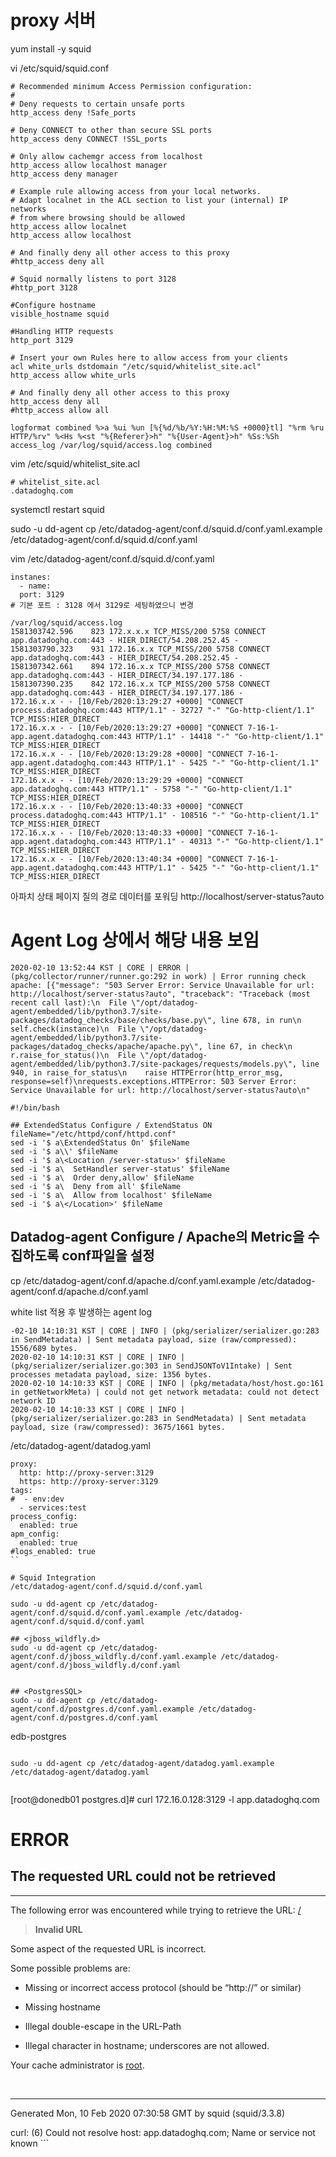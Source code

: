 # proxy 서버
yum install -y squid

vi /etc/squid/squid.conf
```
# Recommended minimum Access Permission configuration:
#
# Deny requests to certain unsafe ports
http_access deny !Safe_ports

# Deny CONNECT to other than secure SSL ports
http_access deny CONNECT !SSL_ports

# Only allow cachemgr access from localhost
http_access allow localhost manager
http_access deny manager

# Example rule allowing access from your local networks.
# Adapt localnet in the ACL section to list your (internal) IP networks
# from where browsing should be allowed
http_access allow localnet
http_access allow localhost

# And finally deny all other access to this proxy
#http_access deny all

# Squid normally listens to port 3128
#http_port 3128

#Configure hostname
visible_hostname squid

#Handling HTTP requests
http_port 3129

# Insert your own Rules here to allow access from your clients
acl white_urls dstdomain "/etc/squid/whitelist_site.acl"
http_access allow white_urls

# And finally deny all other access to this proxy
http_access deny all
#http_access allow all

logformat combined %>a %ui %un [%{%d/%b/%Y:%H:%M:%S +0000}tl] "%rm %ru HTTP/%rv" %<Hs %<st "%{Referer}>h" "%{User-Agent}>h" %Ss:%Sh
access_log /var/log/squid/access.log combined
```

vim /etc/squid/whitelist_site.acl
```
# whitelist_site.acl
.datadoghq.com
```


systemctl restart squid

sudo -u dd-agent cp /etc/datadog-agent/conf.d/squid.d/conf.yaml.example /etc/datadog-agent/conf.d/squid.d/conf.yaml

vim /etc/datadog-agent/conf.d/squid.d/conf.yaml
```
instanes:
  - name: 
  port: 3129  
# 기본 포트 : 3128 에서 3129로 세팅하였으니 변경 

```

```
/var/log/squid/access.log
1581303742.596    823 172.x.x.x TCP_MISS/200 5758 CONNECT app.datadoghq.com:443 - HIER_DIRECT/54.208.252.45 -
1581303790.323    931 172.16.x.x TCP_MISS/200 5758 CONNECT app.datadoghq.com:443 - HIER_DIRECT/54.208.252.45 -
1581307342.661    894 172.16.x.x TCP_MISS/200 5758 CONNECT app.datadoghq.com:443 - HIER_DIRECT/34.197.177.186 -
1581307390.235    842 172.16.x.x TCP_MISS/200 5758 CONNECT app.datadoghq.com:443 - HIER_DIRECT/34.197.177.186 -
172.16.x.x - - [10/Feb/2020:13:29:27 +0000] "CONNECT process.datadoghq.com:443 HTTP/1.1" - 32727 "-" "Go-http-client/1.1" TCP_MISS:HIER_DIRECT
172.16.x.x - - [10/Feb/2020:13:29:27 +0000] "CONNECT 7-16-1-app.agent.datadoghq.com:443 HTTP/1.1" - 14418 "-" "Go-http-client/1.1" TCP_MISS:HIER_DIRECT
172.16.x.x - - [10/Feb/2020:13:29:28 +0000] "CONNECT 7-16-1-app.agent.datadoghq.com:443 HTTP/1.1" - 5425 "-" "Go-http-client/1.1" TCP_MISS:HIER_DIRECT
172.16.x.x - - [10/Feb/2020:13:29:29 +0000] "CONNECT app.datadoghq.com:443 HTTP/1.1" - 5758 "-" "Go-http-client/1.1" TCP_MISS:HIER_DIRECT
172.16.x.x - - [10/Feb/2020:13:40:33 +0000] "CONNECT process.datadoghq.com:443 HTTP/1.1" - 108516 "-" "Go-http-client/1.1" TCP_MISS:HIER_DIRECT
172.16.x.x - - [10/Feb/2020:13:40:33 +0000] "CONNECT 7-16-1-app.agent.datadoghq.com:443 HTTP/1.1" - 40313 "-" "Go-http-client/1.1" TCP_MISS:HIER_DIRECT
172.16.x.x - - [10/Feb/2020:13:40:34 +0000] "CONNECT 7-16-1-app.agent.datadoghq.com:443 HTTP/1.1" - 5425 "-" "Go-http-client/1.1" TCP_MISS:HIER_DIRECT
```


아파치 상태 페이지 질의 경로
데이터를 포워딩 
http://localhost/server-status?auto

# Agent Log 상에서 해당 내용 보임
```
2020-02-10 13:52:44 KST | CORE | ERROR | (pkg/collector/runner/runner.go:292 in work) | Error running check apache: [{"message": "503 Server Error: Service Unavailable for url: http://localhost/server-status?auto", "traceback": "Traceback (most recent call last):\n  File \"/opt/datadog-agent/embedded/lib/python3.7/site-packages/datadog_checks/base/checks/base.py\", line 678, in run\n    self.check(instance)\n  File \"/opt/datadog-agent/embedded/lib/python3.7/site-packages/datadog_checks/apache/apache.py\", line 67, in check\n    r.raise_for_status()\n  File \"/opt/datadog-agent/embedded/lib/python3.7/site-packages/requests/models.py\", line 940, in raise_for_status\n    raise HTTPError(http_error_msg, response=self)\nrequests.exceptions.HTTPError: 503 Server Error: Service Unavailable for url: http://localhost/server-status?auto\n"
```

```
#!/bin/bash 

## ExtendedStatus Configure / ExtendStatus ON 
fileName="/etc/httpd/conf/httpd.conf" 
sed -i '$ a\ExtendedStatus On' $fileName 
sed -i '$ a\\' $fileName 
sed -i '$ a\<Location /server-status>' $fileName 
sed -i '$ a\  SetHandler server-status' $fileName 
sed -i '$ a\  Order deny,allow' $fileName 
sed -i '$ a\  Deny from all' $fileName 
sed -i '$ a\  Allow from localhost' $fileName 
sed -i '$ a\</Location>' $fileName 
```

## Datadog-agent Configure / Apache의 Metric을 수집하도록 conf파일을 설정 
cp /etc/datadog-agent/conf.d/apache.d/conf.yaml.example /etc/datadog-agent/conf.d/apache.d/conf.yaml 



white list 적용 후 발생하는 agent log
```
-02-10 14:10:31 KST | CORE | INFO | (pkg/serializer/serializer.go:283 in SendMetadata) | Sent metadata payload, size (raw/compressed): 1556/689 bytes.
2020-02-10 14:10:31 KST | CORE | INFO | (pkg/serializer/serializer.go:303 in SendJSONToV1Intake) | Sent processes metadata payload, size: 1356 bytes.
2020-02-10 14:10:33 KST | CORE | INFO | (pkg/metadata/host/host.go:161 in getNetworkMeta) | could not get network metadata: could not detect network ID
2020-02-10 14:10:33 KST | CORE | INFO | (pkg/serializer/serializer.go:283 in SendMetadata) | Sent metadata payload, size (raw/compressed): 3675/1661 bytes.
```

/etc/datadog-agent/datadog.yaml
```
proxy:
  http: http://proxy-server:3129
  https: http://proxy-server:3129
tags:
#  - env:dev
  - services:test
process_config:
  enabled: true
apm_config:
  enabled: true
#logs_enabled: true
``

# Squid Integration
/etc/datadog-agent/conf.d/squid.d/conf.yaml

sudo -u dd-agent cp /etc/datadog-agent/conf.d/squid.d/conf.yaml.example /etc/datadog-agent/conf.d/squid.d/conf.yaml

## <jboss_wildfly.d>
sudo -u dd-agent cp /etc/datadog-agent/conf.d/jboss_wildfly.d/conf.yaml.example /etc/datadog-agent/conf.d/jboss_wildfly.d/conf.yaml 


## <PostgresSQL>
sudo -u dd-agent cp /etc/datadog-agent/conf.d/postgres.d/conf.yaml.example /etc/datadog-agent/conf.d/postgres.d/conf.yaml 
```
edb-postgres
```

sudo -u dd-agent cp /etc/datadog-agent/datadog.yaml.example /etc/datadog-agent/datadog.yaml 


```
[root@donedb01 postgres.d]# curl 172.16.0.128:3129 -l app.datadoghq.com
<!DOCTYPE html PUBLIC "-//W3C//DTD HTML 4.01//EN" "http://www.w3.org/TR/html4/strict.dtd">
<html><head>
<meta http-equiv="Content-Type" content="text/html; charset=utf-8">
<title>ERROR: The requested URL could not be retrieved</title>
<style type="text/css"><!--
 /*
 Stylesheet for Squid Error pages
 Adapted from design by Free CSS Templates
 http://www.freecsstemplates.org
 Released for free under a Creative Commons Attribution 2.5 License
*/

/* Page basics */
* {
        font-family: verdana, sans-serif;
}

html body {
        margin: 0;
        padding: 0;
        background: #efefef;
        font-size: 12px;
        color: #1e1e1e;
}

/* Page displayed title area */
#titles {
        margin-left: 15px;
        padding: 10px;
        padding-left: 100px;
        background: url('http://www.squid-cache.org/Artwork/SN.png') no-repeat left;
}

/* initial title */
#titles h1 {
        color: #000000;
}
#titles h2 {
        color: #000000;
}

/* special event: FTP success page titles */
#titles ftpsuccess {
        background-color:#00ff00;
        width:100%;
}

/* Page displayed body content area */
#content {
        padding: 10px;
        background: #ffffff;
}

/* General text */
p {
}

/* error brief description */
#error p {
}

/* some data which may have caused the problem */
#data {
}

/* the error message received from the system or other software */
#sysmsg {
}

pre {
    font-family:sans-serif;
}

/* special event: FTP / Gopher directory listing */
#dirmsg {
    font-family: courier;
    color: black;
    font-size: 10pt;
}
#dirlisting {
    margin-left: 2%;
    margin-right: 2%;
}
#dirlisting tr.entry td.icon,td.filename,td.size,td.date {
    border-bottom: groove;
}
#dirlisting td.size {
    width: 50px;
    text-align: right;
    padding-right: 5px;
}

/* horizontal lines */
hr {
        margin: 0;
}

/* page displayed footer area */
#footer {
        font-size: 9px;
        padding-left: 10px;
}


body
:lang(fa) { direction: rtl; font-size: 100%; font-family: Tahoma, Roya, sans-serif; float: right; }
:lang(he) { direction: rtl; }
 --></style>
</head><body id=ERR_INVALID_URL>
<div id="titles">
<h1>ERROR</h1>
<h2>The requested URL could not be retrieved</h2>
</div>
<hr>

<div id="content">
<p>The following error was encountered while trying to retrieve the URL: <a href="/">/</a></p>

<blockquote id="error">
<p><b>Invalid URL</b></p>
</blockquote>

<p>Some aspect of the requested URL is incorrect.</p>

<p>Some possible problems are:</p>
<ul>
<li><p>Missing or incorrect access protocol (should be <q>http://</q> or similar)</p></li>
<li><p>Missing hostname</p></li>
<li><p>Illegal double-escape in the URL-Path</p></li>
<li><p>Illegal character in hostname; underscores are not allowed.</p></li>
</ul>

<p>Your cache administrator is <a href="mailto:root?subject=CacheErrorInfo%20-%20ERR_INVALID_URL&amp;body=CacheHost%3A%20squid%0D%0AErrPage%3A%20ERR_INVALID_URL%0D%0AErr%3A%20%5Bnone%5D%0D%0ATimeStamp%3A%20Mon,%2010%20Feb%202020%2007%3A30%3A58%20GMT%0D%0A%0D%0AClientIP%3A%20172.16.2.11%0D%0A%0D%0AHTTP%20Request%3A%0D%0A%0D%0A%0D%0A">root</a>.</p>
<br>
</div>

<hr>
<div id="footer">
<p>Generated Mon, 10 Feb 2020 07:30:58 GMT by squid (squid/3.3.8)</p>
<!-- ERR_INVALID_URL -->
</div>
</body></html>
curl: (6) Could not resolve host: app.datadoghq.com; Name or service not known
```



